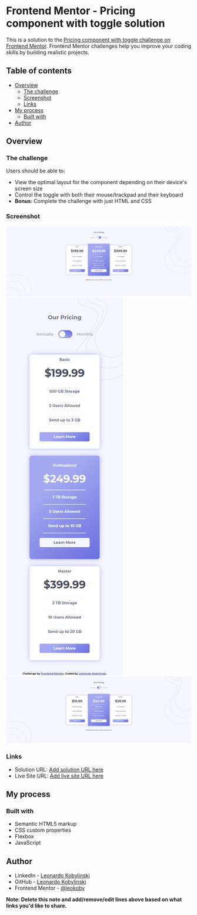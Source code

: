 # Frontend Mentor - Pricing component with toggle solution

This is a solution to the [Pricing component with toggle challenge on Frontend Mentor](https://www.frontendmentor.io/challenges/pricing-component-with-toggle-8vPwRMIC). Frontend Mentor challenges help you improve your coding skills by building realistic projects. 

## Table of contents

- [Overview](#overview)
  - [The challenge](#the-challenge)
  - [Screenshot](#screenshot)
  - [Links](#links)
- [My process](#my-process)
  - [Built with](#built-with)
- [Author](#author)


## Overview

### The challenge

Users should be able to:

- View the optimal layout for the component depending on their device's screen size
- Control the toggle with both their mouse/trackpad and their keyboard
- **Bonus**: Complete the challenge with just HTML and CSS

### Screenshot

![](./images/print1.png)
![](./images/print2.png)
![](./images/print3.png)

### Links

- Solution URL: [Add solution URL here](https://your-solution-url.com)
- Live Site URL: [Add live site URL here](https://your-live-site-url.com)

## My process

### Built with

- Semantic HTML5 markup
- CSS custom properties
- Flexbox
- JavaScript

## Author

- LinkedIn - [Leonardo Kobylinski](https://www.linkedin.com/in/leonardo-kobylinski-3069781b0/)
- GitHub - [Leonardo Kobylinski](https://github.com/leokoby)
- Frontend Mentor - [@leokoby](https://www.frontendmentor.io/profile/leokoby)

**Note: Delete this note and add/remove/edit lines above based on what links you'd like to share.**
